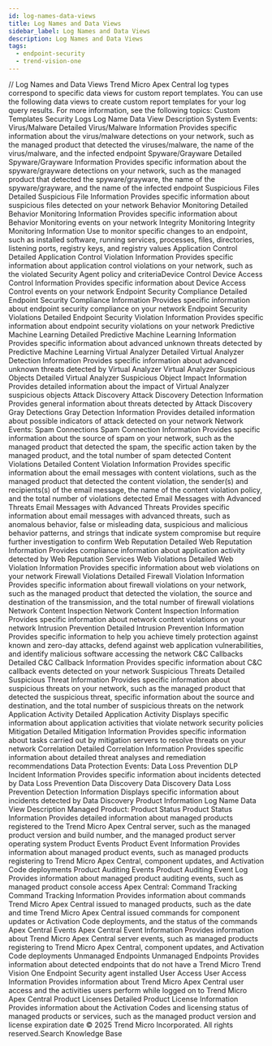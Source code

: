 ```yaml
---
id: log-names-data-views
title: Log Names and Data Views
sidebar_label: Log Names and Data Views
description: Log Names and Data Views
tags:
  - endpoint-security
  - trend-vision-one
---
```


/*<![CDATA[*/ $('#title').html($('meta[name=map-description]').attr('content')); /*]]>*/ Log Names and Data Views Trend Micro Apex Central log types correspond to specific data views for custom report templates. You can use the following data views to create custom report templates for your log query results. For more information, see the following topics: Custom Templates Security Logs Log Name Data View Description System Events: Virus/Malware Detailed Virus/Malware Information Provides specific information about the virus/malware detections on your network, such as the managed product that detected the viruses/malware, the name of the virus/malware, and the infected endpoint Spyware/Grayware Detailed Spyware/Grayware Information Provides specific information about the spyware/grayware detections on your network, such as the managed product that detected the spyware/grayware, the name of the spyware/grayware, and the name of the infected endpoint Suspicious Files Detailed Suspicious File Information Provides specific information about suspicious files detected on your network Behavior Monitoring Detailed Behavior Monitoring Information Provides specific information about Behavior Monitoring events on your network Integrity Monitoring Integrity Monitoring Information Use to monitor specific changes to an endpoint, such as installed software, running services, processes, files, directories, listening ports, registry keys, and registry values Application Control Detailed Application Control Violation Information Provides specific information about application control violations on your network, such as the violated Security Agent policy and criteria​ Device Control Device Access Control Information Provides specific information about Device Access Control events on your network Endpoint Security Compliance Detailed Endpoint Security Compliance Information Provides specific information about endpoint security compliance on your network Endpoint Security Violations Detailed Endpoint Security Violation Information Provides specific information about endpoint security violations on your network Predictive Machine Learning Detailed Predictive Machine Learning Information Provides specific information about advanced unknown threats detected by Predictive Machine Learning Virtual Analyzer Detailed Virtual Analyzer Detection Information Provides specific information about advanced unknown threats detected by Virtual Analyzer Virtual Analyzer Suspicious Objects Detailed Virtual Analyzer Suspicious Object Impact Information Provides detailed information about the impact of Virtual Analyzer suspicious objects Attack Discovery Attack Discovery Detection Information Provides general information about threats detected by Attack Discovery Gray Detections Gray Detection Information Provides detailed information about possible indicators of attack detected on your network Network Events: Spam Connections Spam Connection Information Provides specific information about the source of spam on your network, such as the managed product that detected the spam, the specific action taken by the managed product, and the total number of spam detected Content Violations Detailed Content Violation Information Provides specific information about the email messages with content violations, such as the managed product that detected the content violation, the sender(s) and recipients(s) of the email message, the name of the content violation policy, and the total number of violations detected Email Messages with Advanced Threats Email Messages with Advanced Threats Provides specific information about email messages with advanced threats, such as anomalous behavior, false or misleading data, suspicious and malicious behavior patterns, and strings that indicate system compromise but require further investigation to confirm Web Reputation Detailed Web Reputation Information Provides compliance information about application activity detected by Web Reputation Services Web Violations Detailed Web Violation Information Provides specific information about web violations on your network Firewall Violations Detailed Firewall Violation Information Provides specific information about firewall violations on your network, such as the managed product that detected the violation, the source and destination of the transmission, and the total number of firewall violations Network Content Inspection Network Content Inspection Information Provides specific information about network content violations on your network Intrusion Prevention Detailed Intrusion Prevention Information Provides specific information to help you achieve timely protection against known and zero-day attacks, defend against web application vulnerabilities, and identify malicious software accessing the network C&C Callbacks Detailed C&C Callback Information Provides specific information about C&C callback events detected on your network Suspicious Threats Detailed Suspicious Threat Information Provides specific information about suspicious threats on your network, such as the managed product that detected the suspicious threat, specific information about the source and destination, and the total number of suspicious threats on the network Application Activity Detailed Application Activity Displays specific information about application activities that violate network security policies Mitigation Detailed Mitigation Information Provides specific information about tasks carried out by mitigation servers to resolve threats on your network Correlation Detailed Correlation Information Provides specific information about detailed threat analyses and remediation recommendations Data Protection Events: Data Loss Prevention DLP Incident Information Provides specific information about incidents detected by Data Loss Prevention Data Discovery Data Discovery Data Loss Prevention Detection Information Displays specific information about incidents detected by Data Discovery Product Information Log Name Data View Description Managed Product: Product Status Product Status Information Provides detailed information about managed products registered to the Trend Micro Apex Central server, such as the managed product version and build number, and the managed product server operating system Product Events Product Event Information Provides information about managed product events, such as managed products registering to Trend Micro Apex Central, component updates, and Activation Code deployments Product Auditing Events Product Auditing Event Log Provides information about managed product auditing events, such as managed product console access Apex Central: Command Tracking Command Tracking Information Provides information about commands Trend Micro Apex Central issued to managed products, such as the date and time Trend Micro Apex Central issued commands for component updates or Activation Code deployments, and the status of the commands Apex Central Events Apex Central Event Information Provides information about Trend Micro Apex Central server events, such as managed products registering to Trend Micro Apex Central, component updates, and Activation Code deployments Unmanaged Endpoints Unmanaged Endpoints Provides information about detected endpoints that do not have a Trend Micro Trend Vision One Endpoint Security agent installed User Access User Access Information Provides information about Trend Micro Apex Central user access and the activities users perform while logged on to Trend Micro Apex Central Product Licenses Detailed Product License Information Provides information about the Activation Codes and licensing status of managed products or services, such as the managed product version and license expiration date © 2025 Trend Micro Incorporated. All rights reserved.Search Knowledge Base